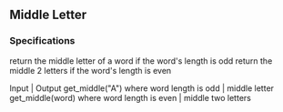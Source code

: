 ## Middle Letter
### Specifications

return the middle letter of a word if the word's length is odd
return the middle 2 letters if the word's length is even



Input          | Output
get_middle("A") where word length is odd | middle letter
get_middle(word) where word length is even | middle two letters


